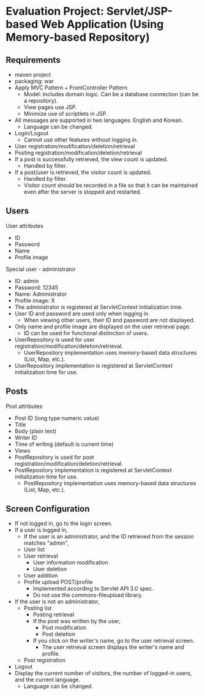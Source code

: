 Evaluation Project: Servlet/JSP-based Web Application (Using Memory-based Repository)
===

## Requirements
- maven project
- packaging: war
- Apply MVC Pattern + FrontController Pattern
  - Model: includes domain logic. Can be a database connection (can be a repository).
  - View pages use JSP.
  - Minimize use of scriptlets in JSP.
- All messages are supported in two languages: English and Korean.
  - Language can be changed.
- Login/Logout
  - Cannot use other features without logging in.
- User registration/modification/deletion/retrieval
- Posting registration/modification/deletion/retrieval
- If a post is successfully retrieved, the view count is updated.
  - Handled by filter.
- If a post/user is retrieved, the visitor count is updated.
  - Handled by filter.
  - Visitor count should be recorded in a file so that it can be maintained even after the server is stopped and restarted.

## Users
User attributes
- ID
- Password
- Name
- Profile image

Special user - administrator
- ID: admin
- Password: 12345
- Name: Administrator
- Profile image: X
- The administrator is registered at ServletContext initialization time.
- User ID and password are used only when logging in.
  - When viewing other users, their ID and password are not displayed.
- Only name and profile image are displayed on the user retrieval page.
  - ID can be used for functional distinction of users.
- UserRepository is used for user registration/modification/deletion/retrieval.
  - UserRepository implementation uses memory-based data structures (List, Map, etc.).
- UserRepository implementation is registered at ServletContext initialization time for use.

## Posts
Post attributes
- Post ID (long type numeric value)
- Title
- Body (plain text)
- Writer ID
- Time of writing (default is current time)
- Views
- PostRepository is used for post registration/modification/deletion/retrieval.
- PostRepository implementation is registered at ServletContext initialization time for use.
  - PostRepository implementation uses memory-based data structures (List, Map, etc.).

## Screen Configuration

- If not logged in, go to the login screen.
- If a user is logged in,
  - If the user is an administrator, and the ID retrieved from the session matches "admin",
  - User list
  - User retrieval
    - User information modification
    - User deletion
  - User addition
  - Profile upload POST/profile
    - Implemented according to Servlet API 3.0 spec.
    - Do not use the commons-fileupload library.
- If the user is not an administrator,
  - Posting list
    - Posting retrieval
    - If the post was written by the user,
      - Post modification
      - Post deletion
    - If you click on the writer's name, go to the user retrieval screen.
      - The user retrieval screen displays the writer's name and profile.
  - Post registration
- Logout
- Display the current number of visitors, the number of logged-in users, and the current language.
  - Language can be changed.
